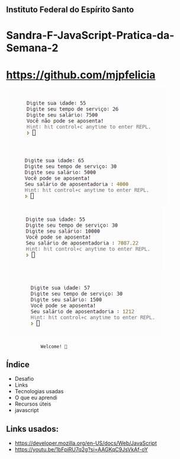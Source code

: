 ## Instituto Federal do Espírito Santo

# Sandra-F-JavaScript-Pratica-da-Semana-2 
# https://github.com/mjpfelicia

<img src="img/1validacao.png" alt="Site em Telas" />
<img src="img/2validacao.png" alt="Site em Telas" />
<img src="img/3validacao.png" alt="Site em Telas" />
<img src="img/4validacao.png" alt="Site em Telas" />



                 Welcome! 👋

## Índice

- Desafio
- Links
- Tecnologias usadas
- O que eu aprendi
- Recursos úteis
- javascript


## Links usados:

- https://developer.mozilla.org/en-US/docs/Web/JavaScript
- https://youtu.be/1bFpiRU7q2g?si=AAGKqC9JsVkAf-oY